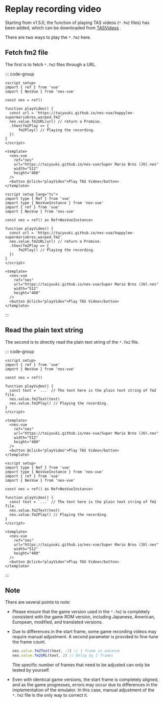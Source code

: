 # Replay recording video

Starting from v1.5.0, the function of playing TAS videos (`*.fm2` files) has been added, which can be downloaded from [TASVideos](https://tasvideos.org/) .

There are two ways to play the `*.fm2` here.

## Fetch fm2 file

The first is to fetch `*.fm2` files through a URL.

::: code-group
```vue [vue-js]
<script setup>
import { ref } from 'vue'
import { NesVue } from 'nes-vue'

const nes = ref()

function playVideo() {
  const url = 'https://taiyuuki.github.io/nes-vue/happylee-supermariobros,warped.fm2'
  nes.value.fm2URL(url) // return a Promise.
  .then(fm2Play => {
      fm2Play() // Playing the recording.
  })
}
</script>

<template>
  <nes-vue
    ref="nes"
    url="https://taiyuuki.github.io/nes-vue/Super Mario Bros (JU).nes"
    width="512"
    height="480"
  />
  <button @click="playVideo">Play TAS Video</button>
</template>
```

```vue [vue-ts]
<script setup lang="ts">
import type { Ref } from 'vue'
import type { NesVueInstance } from 'nes-vue'
import { ref } from 'vue'
import { NesVue } from 'nes-vue'

const nes = ref() as Ref<NesVueInstance>

function playVideo() {
  const url = 'https://taiyuuki.github.io/nes-vue/happylee-supermariobros,warped.fm2'
  nes.value.fm2URL(url) // return a Promise.
  .then(fm2Play => {
      fm2Play() // Playing the recording.
  })
}
</script>

<template>
  <nes-vue
    ref="nes"
    url="https://taiyuuki.github.io/nes-vue/Super Mario Bros (JU).nes"
    width="512"
    height="480"
  />
  <button @click="playVideo">Play TAS Video</button>
</template>
```
:::

## Read the plain text string

The second is to directly read the plain text string of the `*.fm2` file.

::: code-group
```vue [vue-js]
<script setup>
import { ref } from 'vue'
import { NesVue } from 'nes-vue'

const nes = ref()

function playVideo() {
  const text = `...` // The text here is the plain text string of fm2 file.
  nes.value.fm2Text(text)
  nes.value.fm2Play() // Playing the recording.
}
</script>

<template>
  <nes-vue
    ref="nes"
    url="https://taiyuuki.github.io/nes-vue/Super Mario Bros (JU).nes"
    width="512"
    height="480"
  />
  <button @click="playVideo">Play TAS Video</button>
</template>
```

```vue [vue-ts]
<script setup>
import type { Ref } from 'vue'
import type { NesVueInstance } from 'nes-vue'
import { ref } from 'vue'
import { NesVue } from 'nes-vue'

const nes = ref() as Ref<NesVueInstance>

function playVideo() {
  const text = `...` // The text here is the plain text string of fm2 file.
  nes.value.fm2Text(text)
  nes.value.fm2Play() // Playing the recording.
}
</script>

<template>
  <nes-vue
    ref="nes"
    url="https://taiyuuki.github.io/nes-vue/Super Mario Bros (JU).nes"
    width="512"
    height="480"
  />
  <button @click="playVideo">Play TAS Video</button>
</template>
```

:::

## Note

There are several points to note:

* Please ensure that the game version used in the `*.fm2` is completely consistent with the game ROM version, including Japanese, American, European, modified, and translated versions.

* Due to differences in the start frame, some game recording videos may require manual adjustment. A second parameter is provided to fine-tune the frame count.

  ```ts
  nes.value.fm2Text(text, -1) // 1 frame in advance
  nes.value.fm2URL(text, 2) // Delay by 2 frames
  ```

  The specific number of frames that need to be adjusted can only be tested by yourself.

* Even with identical game versions, the start frame is completely aligned, and as the game progresses, errors may occur due to differences in the implementation of the emulator. In this case, manual adjustment of the `*.fm2` file is the only way to correct it.
